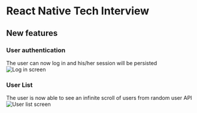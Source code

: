 # React Native Tech Interview

## New features

### User authentication
The user can now log in and his/her session will be persisted
![Log in screen](https://i.ibb.co/1MvD915/IMG-5078.png)

### User List
The user is now able to see an infinite scroll of users from random user API
![User list screen](https://i.ibb.co/5xnJ1F8/IMG-5079.png)
